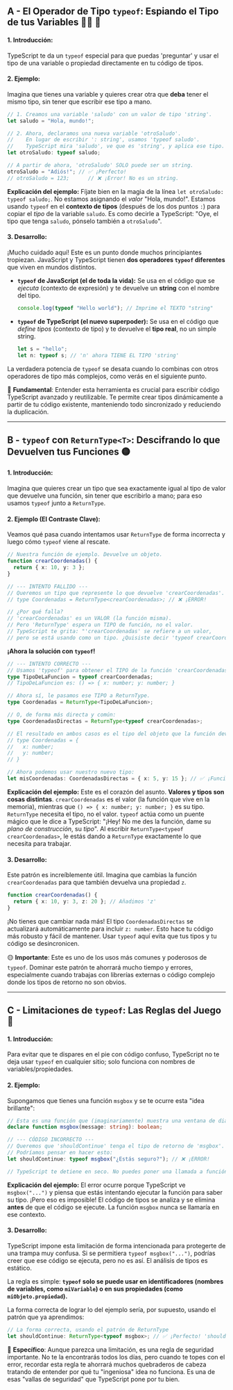 ## A - El Operador de Tipo `typeof`: Espiando el Tipo de tus Variables 🕵️‍♀️ 🔴

#### 1. **Introducción:**

TypeScript te da un `typeof` especial para que puedas 'preguntar' y usar el tipo de una variable o propiedad directamente en tu código de tipos.

#### 2. **Ejemplo:**

Imagina que tienes una variable y quieres crear otra que **deba** tener el mismo tipo, sin tener que escribir ese tipo a mano.

```typescript
// 1. Creamos una variable 'saludo' con un valor de tipo 'string'.
let saludo = "Hola, mundo!";

// 2. Ahora, declaramos una nueva variable 'otroSaludo'.
//    En lugar de escribir ': string', usamos 'typeof saludo'.
//    TypeScript mira 'saludo', ve que es 'string', y aplica ese tipo.
let otroSaludo: typeof saludo;

// A partir de ahora, 'otroSaludo' SOLO puede ser un string.
otroSaludo = "Adiós!"; // ✅ ¡Perfecto!
// otroSaludo = 123;      // ❌ ¡Error! No es un string.
```

**Explicación del ejemplo:**
Fíjate bien en la magia de la línea `let otroSaludo: typeof saludo;`. No estamos asignando el _valor_ "Hola, mundo!". Estamos usando `typeof` en el **contexto de tipos** (después de los dos puntos `:`) para copiar el _tipo_ de la variable `saludo`. Es como decirle a TypeScript: "Oye, el tipo que tenga `saludo`, pónselo también a `otroSaludo`".

#### 3. **Desarrollo**:

¡Mucho cuidado aquí! Este es un punto donde muchos principiantes tropiezan. JavaScript y TypeScript tienen **dos operadores `typeof` diferentes** que viven en mundos distintos.

- **`typeof` de JavaScript (el de toda la vida):** Se usa en el código que se _ejecuta_ (contexto de expresión) y te devuelve un **string** con el nombre del tipo.

  ```javascript
  console.log(typeof "Hello world"); // Imprime el TEXTO "string"
  ```

- **`typeof` de TypeScript (el nuevo superpoder):** Se usa en el código que _define tipos_ (contexto de tipo) y te devuelve el **tipo real**, no un simple string.
  ```typescript
  let s = "hello";
  let n: typeof s; // 'n' ahora TIENE EL TIPO 'string'
  ```

La verdadera potencia de `typeof` se desata cuando lo combinas con otros operadores de tipo más complejos, como verás en el siguiente punto.

🔴 **Fundamental**: Entender esta herramienta es crucial para escribir código TypeScript avanzado y reutilizable. Te permite crear tipos dinámicamente a partir de tu código existente, manteniendo todo sincronizado y reduciendo la duplicación.

---

## B - `typeof` con `ReturnType<T>`: Descifrando lo que Devuelven tus Funciones 🟡

#### 1. **Introducción:**

Imagina que quieres crear un tipo que sea exactamente igual al tipo de valor que devuelve una función, sin tener que escribirlo a mano; para eso usamos `typeof` junto a `ReturnType`.

#### 2. **Ejemplo (El Contraste Clave):**

Veamos qué pasa cuando intentamos usar `ReturnType` de forma incorrecta y luego cómo `typeof` viene al rescate.

```typescript
// Nuestra función de ejemplo. Devuelve un objeto.
function crearCoordenadas() {
  return { x: 10, y: 3 };
}

// --- INTENTO FALLIDO ---
// Queremos un tipo que represente lo que devuelve 'crearCoordenadas'.
// type Coordenadas = ReturnType<crearCoordenadas>; // ❌ ¡ERROR!

// ¿Por qué falla?
// 'crearCoordenadas' es un VALOR (la función misma).
// Pero 'ReturnType' espera un TIPO de función, no el valor.
// TypeScript te grita: "'crearCoordenadas' se refiere a un valor,
// pero se está usando como un tipo. ¿Quisiste decir 'typeof crearCoordenadas'?"
```

**¡Ahora la solución con `typeof`!**

```typescript
// --- INTENTO CORRECTO ---
// Usamos 'typeof' para obtener el TIPO de la función 'crearCoordenadas'.
type TipoDeLaFuncion = typeof crearCoordenadas;
// TipoDeLaFuncion es: () => { x: number; y: number; }

// Ahora sí, le pasamos ese TIPO a ReturnType.
type Coordenadas = ReturnType<TipoDeLaFuncion>;

// O, de forma más directa y común:
type CoordenadasDirectas = ReturnType<typeof crearCoordenadas>;

// El resultado en ambos casos es el tipo del objeto que la función devuelve:
// type Coordenadas = {
//   x: number;
//   y: number;
// }

// Ahora podemos usar nuestro nuevo tipo:
let misCoordenadas: CoordenadasDirectas = { x: 5, y: 15 }; // ✅ ¡Funciona!
```

**Explicación del ejemplo:**
Este es el corazón del asunto. **Valores y tipos son cosas distintas**. `crearCoordenadas` es el valor (la función que vive en la memoria), mientras que `() => { x: number; y: number; }` es su tipo. `ReturnType` necesita el tipo, no el valor. `typeof` actúa como un puente mágico que le dice a TypeScript: "¡Hey! No me des la función, dame su _plano de construcción_, su _tipo_". Al escribir `ReturnType<typeof crearCoordenadas>`, le estás dando a `ReturnType` exactamente lo que necesita para trabajar.

#### 3. **Desarrollo**:

Este patrón es increíblemente útil. Imagina que cambias la función `crearCoordenadas` para que también devuelva una propiedad `z`.

```typescript
function crearCoordenadas() {
  return { x: 10, y: 3, z: 20 }; // Añadimos 'z'
}
```

¡No tienes que cambiar nada más! El tipo `CoordenadasDirectas` se actualizará automáticamente para incluir `z: number`. Esto hace tu código más robusto y fácil de mantener. Usar `typeof` aquí evita que tus tipos y tu código se desincronicen.

🟡 **Importante**: Este es uno de los usos más comunes y poderosos de `typeof`. Dominar este patrón te ahorrará mucho tiempo y errores, especialmente cuando trabajas con librerías externas o código complejo donde los tipos de retorno no son obvios.

---

## C - Limitaciones de `typeof`: Las Reglas del Juego 🔵

#### 1. **Introducción:**

Para evitar que te dispares en el pie con código confuso, TypeScript no te deja usar `typeof` en cualquier sitio; solo funciona con nombres de variables/propiedades.

#### 2. **Ejemplo:**

Supongamos que tienes una función `msgbox` y se te ocurre esta "idea brillante":

```typescript
// Esta es una función que (imaginariamente) muestra una ventana de diálogo.
declare function msgbox(message: string): boolean;

// --- CÓDIGO INCORRECTO ---
// Queremos que 'shouldContinue' tenga el tipo de retorno de 'msgbox'.
// Podríamos pensar en hacer esto:
let shouldContinue: typeof msgbox("¿Estás seguro?"); // ❌ ¡ERROR!

// TypeScript te detiene en seco. No puedes poner una llamada a función dentro de 'typeof'.
```

**Explicación del ejemplo:**
El error ocurre porque TypeScript ve `msgbox("...")` y piensa que estás intentando ejecutar la función para saber su tipo. ¡Pero eso es imposible! El código de tipos se analiza y se elimina **antes** de que el código se ejecute. La función `msgbox` nunca se llamaría en ese contexto.

#### 3. **Desarrollo**:

TypeScript impone esta limitación de forma intencionada para protegerte de una trampa muy confusa. Si se permitiera `typeof msgbox("...")`, podrías creer que ese código se ejecuta, pero no es así. El análisis de tipos es estático.

La regla es simple: **`typeof` solo se puede usar en identificadores (nombres de variables, como `miVariable`) o en sus propiedades (como `miObjeto.propiedad`).**

La forma correcta de lograr lo del ejemplo sería, por supuesto, usando el patrón que ya aprendimos:

```typescript
// La forma correcta, usando el patrón de ReturnType
let shouldContinue: ReturnType<typeof msgbox>; // ✅ ¡Perfecto! 'shouldContinue' es de tipo 'boolean'.
```

🔵 **Específico**: Aunque parezca una limitación, es una regla de seguridad importante. No te la encontrarás todos los días, pero cuando te topes con el error, recordar esta regla te ahorrará muchos quebraderos de cabeza tratando de entender por qué tu "ingeniosa" idea no funciona. Es una de esas "vallas de seguridad" que TypeScript pone por tu bien.
